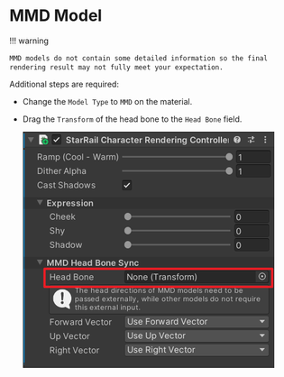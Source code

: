 # MMD Model

!!! warning

    MMD models do not contain some detailed information so the final rendering result may not fully meet your expectation.

Additional steps are required:

- Change the `Model Type` to `MMD` on the material.
- Drag the `Transform` of the head bone to the `Head Bone` field.

    ![Sync Head Bone](../../assets/mmd-head-bone-sync.png)
